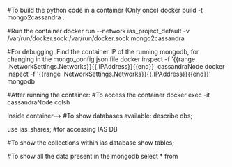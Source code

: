 #To build the python code in a container (Only once)
docker build -t mongo2cassandra .

#Run the container
docker run --network ias_project_default -v /var/run/docker.sock:/var/run/docker.sock mongo2cassandra 

#For debugging: Find the container IP of the running mongodb, for changing in the mongo_config.json file
docker inspect -f '{{range .NetworkSettings.Networks}}{{.IPAddress}}{{end}}' cassandraNode
docker inspect -f '{{range .NetworkSettings.Networks}}{{.IPAddress}}{{end}}' mongodb


#After running the container:
#To access the container
docker exec -it cassandraNode cqlsh


Inside container-->
#To show databases available:
describe dbs;

use ias_shares; #for accessing IAS DB

#To show the collections within ias database
show tables; 

#To show all the data present in the mongodb
select * from <tablename>

